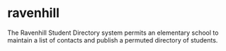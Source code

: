 ravenhill
=========

The Ravenhill Student Directory system permits an elementary school to maintain a list of contacts and publish a permuted directory of students.
